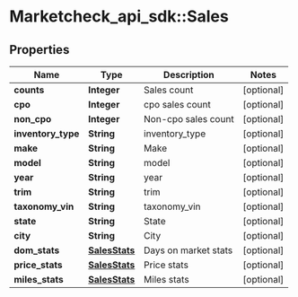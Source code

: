 # Marketcheck_api_sdk::Sales

## Properties
Name | Type | Description | Notes
------------ | ------------- | ------------- | -------------
**counts** | **Integer** | Sales count | [optional] 
**cpo** | **Integer** | cpo sales count | [optional] 
**non_cpo** | **Integer** | Non-cpo sales count | [optional] 
**inventory_type** | **String** | inventory_type | [optional] 
**make** | **String** | Make | [optional] 
**model** | **String** | model | [optional] 
**year** | **String** | year | [optional] 
**trim** | **String** | trim | [optional] 
**taxonomy_vin** | **String** | taxonomy_vin | [optional] 
**state** | **String** | State | [optional] 
**city** | **String** | City | [optional] 
**dom_stats** | [**SalesStats**](SalesStats.md) | Days on market stats | [optional] 
**price_stats** | [**SalesStats**](SalesStats.md) | Price stats | [optional] 
**miles_stats** | [**SalesStats**](SalesStats.md) | Miles stats | [optional] 


